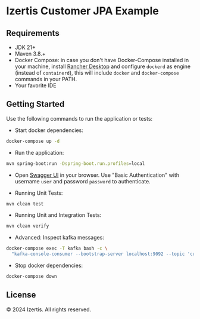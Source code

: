 # Izertis Customer JPA Example

## Requirements

* JDK 21+
* Maven 3.8.+
* Docker Compose: in case you don't have Docker-Compose installed in your machine, install [Rancher Desktop](https://rancherdesktop.io/) and configure `dockerd` as engine (instead of `containerd`), this will include `docker` and `docker-compose` commands in your PATH.
* Your favorite IDE

## Getting Started

Use the following commands to run the application or tests:

* Start docker dependencies:

```bash
docker-compose up -d
```

* Run the application:

```bash
mvn spring-boot:run -Dspring-boot.run.profiles=local
```

* Open [Swagger UI](http://localhost:8080/swagger-ui/index.html) in your browser.
Use "Basic Authentication" with username `user` and password `password` to authenticate.

* Running Unit Tests:

```bash
mvn clean test
```

* Running Unit and Integration Tests:

```bash
mvn clean verify
```

* Advanced: Inspect kafka messages:

```bash
docker-compose exec -T kafka bash -c \
  "kafka-console-consumer --bootstrap-server localhost:9092 --topic 'customer.events' --from-beginning"
```

* Stop docker dependencies:

```bash
docker-compose down
```

## License

&copy; 2024 Izertis. All rights reserved.
